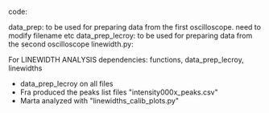 code:

data_prep:  to be used for preparing data from the first oscilloscope. need to modify filename etc
data_prep_lecroy: to be used for preparing data from the second oscilloscope
linewidth.py: 


For LINEWIDTH ANALYSIS
dependencies: functions, data_prep_lecroy, linewidths
- data_prep_lecroy on all files
- Fra produced the peaks list files "intensity000x_peaks.csv"
- Marta analyzed with "linewidths_calib_plots.py"
